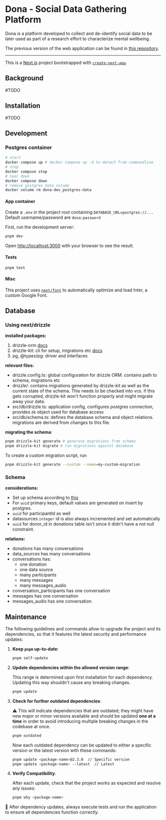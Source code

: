 # Dona - Social Data Gathering Platform
Dona is a platform developed to collect and de-identify social data to be later used as part of a research effort to characterize mental wellbeing.

The previous version of the web application can be found in [this repository](https://github.com/mbp-lab/dona).

---------

This is a [Next.js](https://nextjs.org/) project bootstrapped with [`create-next-app`](https://github.com/vercel/next.js/tree/canary/packages/create-next-app).

## Background
#TODO

## Installation
#TODO

## Development

### Postgres container
```bash
# start
docker compose up # docker compose up -d to detach from commandline
# stop
docker compose stop
# tear down
docker compose down
# remove postgres data volume
docker volume rm dona-dev_postgres-data
```

#### App container
Create a `.env` in the project root containing `DATABASE_URL=postgres://...`  
Default username/password are `dona:password` 

First, run the development server:
```bash
pnpm dev
```

Open [http://localhost:3000](http://localhost:3000) with your browser to see the result.

#### Tests
```bash
pnpm test
```

#### Misc
This project uses [`next/font`](https://nextjs.org/docs/basic-features/font-optimization) to automatically optimize and
load Inter, a custom Google Font.

## Database

### Using next/drizzle
__installed packages:__
1. drizzle-orm [docs](https://orm.drizzle.team/docs/overview)
2. drizzle-kit: cli for setup, migrations etc [docs](https://orm.drizzle.team/docs/kit-overview)
3. pg, @types/pg: driver and interfaces 

__relevant files:__
- drizzle.config.ts: global configuration for drizzle ORM. contains path to schema, migrations etc
- drizzle/: contains migrations generated by drizzle-kit as well as the current state of the schema. This needs to be checked into vcs. 
  if this gets corrupted, drizzle-kit won't function properly and might migrate away your data.
- src/db/drizzle.ts: application config, configures postgres connection, provides `db` object used for database access
- src/db/schema.ts: defines the database schema and object relations. migrations are derived from changes to this file. 

__migrating the schema__:
```bash
pnpm drizzle-kit generate # generate migrations from schema
pnpm drizzle-kit migrate # run migrations against database
```
To create a custom migration script, run
```bash
pnpm drizzle-kit generate --custom --name=my-custom-migration
```

### Schema
__considerations:__
- Set up schema according to [this](https://github.com/mbp-lab/dona/tree/main/conf/db/migration/default)
- For `uuid` primary keys, default values are generated on insert by postgres. 
- `uuid` for participantId as well
- datasources `integer` id is also always incremented and set automatically
- `uuid` for donor_id in donations table isn't since it didn't have a not null constraint.

__relations:__
- donations has many conversations
- data_sources has many conversations
- conversations has:
    * one donation
    * one data source
    * many participants
    * many messages
    * many messages_audio
- conversation_participants has one conversation
- messages has one conversation
- messages_audio has one conversation


## Maintenance

The following guidelines and commands allow to upgrade the project and its dependencies, so that it features the latest 
security and performance updates:

1. **Keep `pnpm` up-to-date**:
   ```bash
   pnpm self-update
   ```
2. **Update dependencies within the allowed version range**:

   This range is determined upon first installation for each dependency. Updating this way shouldn't cause any breaking changes.
   ```bash
   pnpm update
   ```
   
3. **Check for further outdated dependencies**:

   ⚠️ This will indicate dependencies that are outdated; they might have new major or minor versions available and should be updated
    **one at a time** in order to avoid introducing multiple breaking changes in the codebase at once.
   ```bash
   pnpm outdated
   ```
   Now each outdated dependency can be updated to either a specific version or the latest version with these commands:
    ```bash
    pnpm update <package-name>@2.3.0  // Specific version
    pnpm update <package-name> --latest  // Latest
    ```

4. **Verify Compatibility**:

   After each update, check that the project works as expected and resolve any issues:
   ```bash
   pnpm why <package-name>
   ```

🚨 After dependency updates, always execute tests and run the application to ensure all dependencies function correctly.
